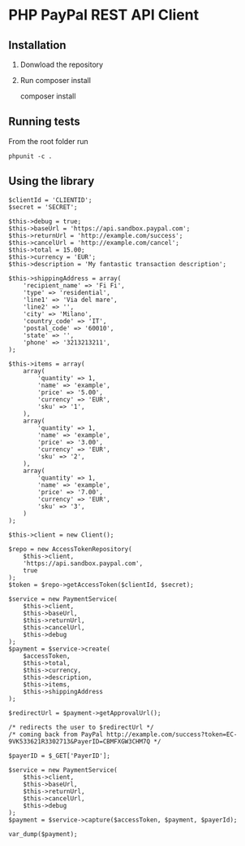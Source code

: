 PHP PayPal REST API Client
==========================

Installation
------------

1. Donwload the repository

2. Run composer install

    composer install


Running tests
-------------

From the root folder run

    phpunit -c .


Using the library
-----------------

    $clientId = 'CLIENTID';
    $secret = 'SECRET';

    $this->debug = true;
    $this->baseUrl = 'https://api.sandbox.paypal.com';
    $this->returnUrl = 'http://example.com/success';
    $this->cancelUrl = 'http://example.com/cancel';
    $this->total = 15.00;
    $this->currency = 'EUR';
    $this->description = 'My fantastic transaction description';

    $this->shippingAddress = array(
        'recipient_name' => 'Fi Fi',
        'type' => 'residential',
        'line1' => 'Via del mare',
        'line2' => '',
        'city' => 'Milano',
        'country_code' => 'IT',
        'postal_code' => '60010',
        'state' => '',
        'phone' => '3213213211',
    );

    $this->items = array(
        array(
            'quantity' => 1,
            'name' => 'example',
            'price' => '5.00',
            'currency' => 'EUR',
            'sku' => '1',
        ),
        array(
            'quantity' => 1,
            'name' => 'example',
            'price' => '3.00',
            'currency' => 'EUR',
            'sku' => '2',
        ),
        array(
            'quantity' => 1,
            'name' => 'example',
            'price' => '7.00',
            'currency' => 'EUR',
            'sku' => '3',
        )
    );
    
    $this->client = new Client();

    $repo = new AccessTokenRepository(
        $this->client,
        'https://api.sandbox.paypal.com',
        true
    );
    $token = $repo->getAccessToken($clientId, $secret);

    $service = new PaymentService(
        $this->client,
        $this->baseUrl,
        $this->returnUrl,
        $this->cancelUrl,
        $this->debug
    );
    $payment = $service->create(
        $accessToken,
        $this->total,
        $this->currency,
        $this->description,
        $this->items,
        $this->shippingAddress
    );

    $redirectUrl = $payment->getApprovalUrl();

    /* redirects the user to $redirectUrl */
    /* coming back from PayPal http://example.com/success?token=EC-9VK533621R3302713&PayerID=CBMFXGW3CHM7Q */

    $payerID = $_GET['PayerID'];

    $service = new PaymentService(
        $this->client,
        $this->baseUrl,
        $this->returnUrl,
        $this->cancelUrl,
        $this->debug
    );
    $payment = $service->capture($accessToken, $payment, $payerId);

    var_dump($payment);
